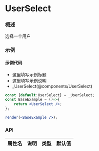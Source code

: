 
# UserSelect


### 概述

选择一个用户


### 示例

#### 示例代码

- 这里填写示例标题
- 这里填写示例说明
- _UserSelect(@components/UserSelect)

```jsx
const {default:UserSelect} = _UserSelect;
const BaseExample = ()=>{
    return <UserSelect />;
};

render(<BaseExample />);

```


### API

|属性名|说明|类型|默认值|
|  ---  | ---  | --- | --- |


